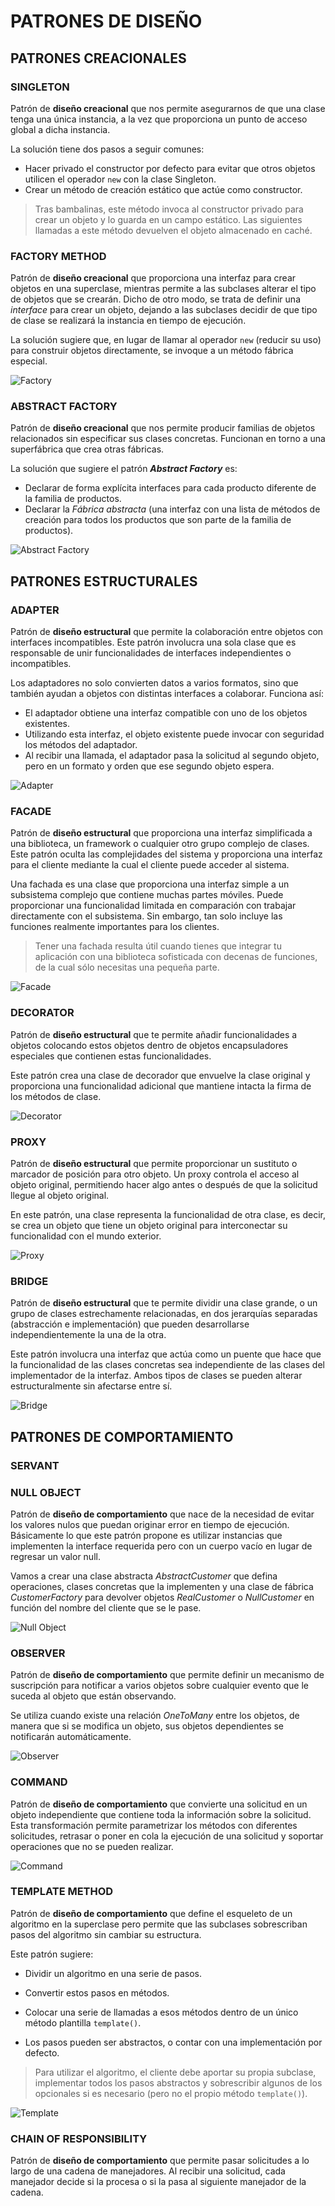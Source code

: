 # PATRONES DE DISEÑO

## PATRONES CREACIONALES

### SINGLETON
Patrón de **diseño creacional** que nos permite asegurarnos de que una clase tenga una única instancia, a la vez que proporciona un punto de acceso global a dicha instancia.

La solución tiene dos pasos a seguir comunes:
* Hacer privado el constructor por defecto para evitar que otros objetos utilicen el operador `new` con la clase Singleton.
* Crear un método de creación estático que actúe como constructor.
> Tras bambalinas, este método invoca al constructor privado para crear un objeto y lo guarda en un campo estático. Las siguientes llamadas a este método devuelven el objeto almacenado en caché.

### FACTORY METHOD
Patrón de **diseño creacional** que proporciona una interfaz para crear objetos en una superclase, mientras permite a las subclases alterar el tipo de objetos que se crearán.
Dicho de otro modo, se trata de definir una *interface* para crear un objeto, dejando a las subclases decidir de que tipo de clase se realizará la instancia en tiempo de ejecución.

La solución sugiere que, en lugar de llamar al operador `new` (reducir su uso) para construir objetos directamente, se invoque a un método fábrica especial.

![Factory](https://github.com/raca1487/Desing_Patterns/wiki/img/factory_pattern.PNG)

### ABSTRACT FACTORY
Patrón de **diseño creacional** que nos permite producir familias de objetos relacionados sin especificar sus clases concretas.
Funcionan en torno a una superfábrica que crea otras fábricas.

La solución que sugiere el patrón ***Abstract Factory*** es:
* Declarar de forma explícita interfaces para cada producto diferente de la familia de productos.
* Declarar la *Fábrica abstracta* (una interfaz con una lista de métodos de creación para todos los productos que son parte de la familia de productos).

![Abstract Factory](https://github.com/raca1487/Desing_Patterns/wiki/img/abstract_pattern.PNG)


## PATRONES ESTRUCTURALES

### ADAPTER
Patrón de **diseño estructural** que permite la colaboración entre objetos con interfaces incompatibles.
Este patrón involucra una sola clase que es responsable de unir funcionalidades de interfaces independientes o incompatibles.

Los adaptadores no solo convierten datos a varios formatos, sino que también ayudan a objetos con distintas interfaces a colaborar. Funciona así:
* El adaptador obtiene una interfaz compatible con uno de los objetos existentes.
* Utilizando esta interfaz, el objeto existente puede invocar con seguridad los métodos del adaptador.
* Al recibir una llamada, el adaptador pasa la solicitud al segundo objeto, pero en un formato y orden que ese segundo objeto espera.

![Adapter](https://github.com/raca1487/Desing_Patterns/wiki/img/adapter_pattern.PNG)

### FACADE
Patrón de **diseño estructural** que proporciona una interfaz simplificada a una biblioteca, un framework o cualquier otro grupo complejo de clases. Este patrón oculta las complejidades del sistema y proporciona una interfaz para el cliente mediante la cual el cliente puede acceder al sistema.

Una fachada es una clase que proporciona una interfaz simple a un subsistema complejo que contiene muchas partes móviles. Puede proporcionar una funcionalidad limitada en comparación con trabajar directamente con el subsistema. Sin embargo, tan solo incluye las funciones realmente importantes para los clientes.

> Tener una fachada resulta útil cuando tienes que integrar tu aplicación con una biblioteca sofisticada con decenas de funciones, de la cual sólo necesitas una pequeña parte.

![Facade](https://github.com/raca1487/Desing_Patterns/wiki/img/facade_pattern.PNG)

### DECORATOR
Patrón de **diseño estructural** que te permite añadir funcionalidades a objetos colocando estos objetos dentro de objetos encapsuladores especiales que contienen estas funcionalidades.

Este patrón crea una clase de decorador que envuelve la clase original y proporciona una funcionalidad adicional que mantiene intacta la firma de los métodos de clase.

![Decorator](https://github.com/raca1487/Desing_Patterns/wiki/img/decorator_pattern.PNG)

### PROXY
Patrón de **diseño estructural** que permite proporcionar un sustituto o marcador de posición para otro objeto. Un proxy controla el acceso al objeto original, permitiendo hacer algo antes o después de que la solicitud llegue al objeto original.

En este patrón, una clase representa la funcionalidad de otra clase, es decir, se crea un objeto que tiene un objeto original para interconectar su funcionalidad con el mundo exterior.

![Proxy](https://github.com/raca1487/Desing_Patterns/wiki/img/proxy_pattern.PNG)

### BRIDGE
Patrón de **diseño estructural** que te permite dividir una clase grande, o un grupo de clases estrechamente relacionadas, en dos jerarquías separadas (abstracción e implementación) que pueden desarrollarse independientemente la una de la otra.

Este patrón involucra una interfaz que actúa como un puente que hace que la funcionalidad de las clases concretas sea independiente de las clases del implementador de la interfaz. Ambos tipos de clases se pueden alterar estructuralmente sin afectarse entre sí.

![Bridge](https://github.com/raca1487/Desing_Patterns/wiki/img/bridge_pattern.PNG)


## PATRONES DE COMPORTAMIENTO

### SERVANT

### NULL OBJECT
Patrón de **diseño de comportamiento** que nace de la necesidad de evitar los valores nulos que puedan originar error en tiempo de ejecución. Básicamente lo que este patrón propone es utilizar instancias que implementen la interface requerida pero con un cuerpo vacío en lugar de regresar un valor null.

Vamos a crear una clase abstracta *AbstractCustomer* que defina operaciones, clases concretas que la implementen y una clase de fábrica *CustomerFactory* para devolver objetos *RealCustomer* o *NullCustomer* en función del nombre del cliente que se le pase.

![Null Object](https://github.com/raca1487/Desing_Patterns/wiki/img/nullobject_pattern.PNG)


### OBSERVER
Patrón de **diseño de comportamiento** que permite definir un mecanismo de suscripción para notificar a varios objetos sobre cualquier evento que le suceda al objeto que están observando.

Se utiliza cuando existe una relación *OneToMany* entre los objetos, de manera que si se modifica un objeto, sus objetos dependientes se notificarán automáticamente.

![Observer](https://github.com/raca1487/Desing_Patterns/wiki/img/observer_pattern.PNG)


### COMMAND
Patrón de **diseño de comportamiento** que convierte una solicitud en un objeto independiente que contiene toda la información sobre la solicitud. Esta transformación permite parametrizar los métodos con diferentes solicitudes, retrasar o poner en cola la ejecución de una solicitud y soportar operaciones que no se pueden realizar.

![Command](https://github.com/raca1487/Desing_Patterns/wiki/img/command_pattern.PNG)


### TEMPLATE METHOD
Patrón de **diseño de comportamiento** que define el esqueleto de un algoritmo en la superclase pero permite que las subclases sobrescriban pasos del algoritmo sin cambiar su estructura.

Este patrón sugiere:
* Dividir un algoritmo en una serie de pasos.
* Convertir estos pasos en métodos.
* Colocar una serie de llamadas a esos métodos dentro de un único método plantilla `template()`.

* Los pasos pueden ser abstractos, o contar con una implementación por defecto.
> Para utilizar el algoritmo, el cliente debe aportar su propia subclase, implementar todos los pasos abstractos y sobrescribir algunos de los opcionales si es necesario (pero no el propio método `template()`).

![Template](https://github.com/raca1487/Desing_Patterns/wiki/img/template_pattern.PNG)


### CHAIN OF RESPONSIBILITY
Patrón de **diseño de comportamiento** que permite pasar solicitudes a lo largo de una cadena de manejadores. Al recibir una solicitud, cada manejador decide si la procesa o si la pasa al siguiente manejador de la cadena.